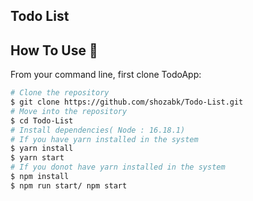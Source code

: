 ## Todo List

## How To Use 🔧

From your command line, first clone TodoApp:

```bash
# Clone the repository
$ git clone https://github.com/shozabk/Todo-List.git
# Move into the repository
$ cd Todo-List
# Install dependencies( Node : 16.18.1)
# If you have yarn installed in the system
$ yarn install
$ yarn start
# If you donot have yarn installed in the system
$ npm install
$ npm run start/ npm start

```
